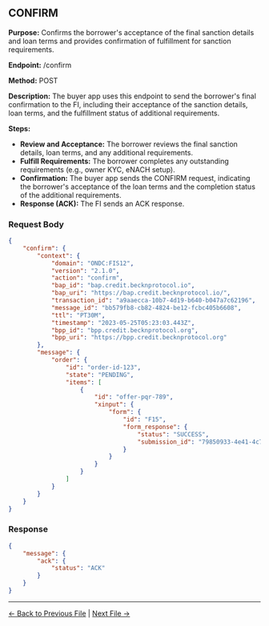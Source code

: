 ## CONFIRM

**Purpose:** Confirms the borrower's acceptance of the final sanction details and loan terms and provides confirmation of fulfillment for sanction requirements.

**Endpoint:** /confirm

**Method:** POST

**Description:** The buyer app uses this endpoint to send the borrower's final confirmation to the FI, including their acceptance of the sanction details, loan terms, and the fulfillment status of additional requirements.

**Steps:**
  - **Review and Acceptance:** The borrower reviews the final sanction details, loan terms, and any additional requirements.
  - **Fulfill Requirements:** The borrower completes any outstanding requirements (e.g., owner KYC, eNACH setup).
  - **Confirmation:** The buyer app sends the CONFIRM request, indicating the borrower's acceptance of the loan terms and the completion status of the additional requirements.
  - **Response (ACK):** The FI sends an ACK response.



### Request Body

``` json
{
    "confirm": {
        "context": {
            "domain": "ONDC:FIS12",
            "version": "2.1.0",
            "action": "confirm",
            "bap_id": "bap.credit.becknprotocol.io",
            "bap_uri": "https://bap.credit.becknprotocol.io/",
            "transaction_id": "a9aaecca-10b7-4d19-b640-b047a7c62196",
            "message_id": "bb579fb8-cb82-4824-be12-fcbc405b6608",
            "ttl": "PT30M",
            "timestamp": "2023-05-25T05:23:03.443Z",
            "bpp_id": "bpp.credit.becknprotocol.org",
            "bpp_uri": "https://bpp.credit.becknprotocol.org"
        },
        "message": {
            "order": {
                "id": "order-id-123",
                "state": "PENDING",
                "items": [
                    {
                        "id": "offer-pqr-789",
                        "xinput": {
                            "form": {
                                "id": "F15",
                                "form_response": {
                                    "status": "SUCCESS",
                                    "submission_id": "79850933-4e41-4c76-bbe6-c5a392481226"
                                }
                            }
                        }
                    }
                ]
            }
        }
    }
}
```

### Response

```json
{
    "message": {
        "ack": {
            "status": "ACK"
        }
    }
}
```


---

<p align="center">

[← Back to Previous File](on_status_4.md) | [Next File →](on_confirm.md)

</p>

